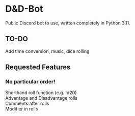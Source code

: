# D&D-Bot
Public Discord bot to use, written completely in Python 3.11. 

## TO-DO 
Add time conversion, music, dice rolling

## Requested Features 
### No particular order!
Shorthand roll function (e.g. !d20)  
Advantage and Disadvantage rolls  
Comments after rolls  
Modifier in rolls  

